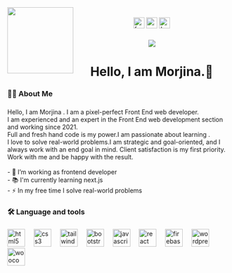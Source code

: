 <img align="left" height="150" src="https://media.licdn.com/dms/image/D5603AQHxRCcVNWCUKg/profile-displayphoto-shrink_800_800/0/1710560239962?e=2147483647&v=beta&t=wL1Z9j9zuWYGcOcskw_HvmTrhSYBd9FHSIE1jbPCCGw"  />

###

<div align="center">
  <a href="https://www.facebook.com/Hellomorjinaoffecial"><img src="https://img.shields.io/static/v1?message=Facebook&logo=facebook&label=&color=1877F2&logoColor=white&labelColor=&style=for-the-badge" height="25" alt="facebook logo"  /></a>
  <img src="https://img.shields.io/static/v1?message=Gmail&logo=gmail&label=&color=D14836&logoColor=white&labelColor=&style=for-the-badge" height="25" alt="gmail logo"  />
  <img src="https://img.shields.io/static/v1?message=Behance&logo=behance&label=&color=1769ff&logoColor=white&labelColor=&style=for-the-badge" height="25" alt="behance logo"  />
</div>

###

<div align="center">
  <img src="https://visitor-badge.laobi.icu/badge?page_id=Hellomorjina.Hellomorjina&"  />
</div>

###

<h1 align="center">Hello, I am Morjina.👋</h1>

###

<h3 align="left">👩‍💻  About Me</h3>

###

<p align="left">Hello, I am Morjina . I am a pixel-perfect Front End  web developer.<br>I am experienced and an expert in the Front End  web development section and working since 2021. <br>Full and fresh hand code is my power.I am passionate about learning .<br>I love to solve real-world  problems.I am strategic and goal-oriented, and I always work with an end goal in mind. Client satisfaction is my first priority.<br> Work with me and be happy with the result.<br><br>- 🔭 I’m working as  frontend developer<br>- 📚 I'm currently learning  next.js<br>- ⚡ In my free time I solve real-world  problems</p>

###

<h3 align="left">🛠 Language and tools</h3>

###

<div align="left">
  <img src="https://cdn.jsdelivr.net/gh/devicons/devicon/icons/html5/html5-original.svg" height="40" alt="html5 logo"  />
  <img width="12" />
  <img src="https://cdn.jsdelivr.net/gh/devicons/devicon/icons/css3/css3-original.svg" height="40" alt="css3 logo"  />
  <img width="12" />
  <img src="https://cdn.jsdelivr.net/gh/devicons/devicon/icons/tailwindcss/tailwindcss-original-wordmark.svg" height="40" alt="tailwindcss logo"  />
  <img width="12" />
  <img src="https://cdn.jsdelivr.net/gh/devicons/devicon/icons/bootstrap/bootstrap-original.svg" height="40" alt="bootstrap logo"  />
  <img width="12" />
  <img src="https://cdn.jsdelivr.net/gh/devicons/devicon/icons/javascript/javascript-original.svg" height="40" alt="javascript logo"  />
  <img width="12" />
  <img src="https://cdn.jsdelivr.net/gh/devicons/devicon/icons/react/react-original.svg" height="40" alt="react logo"  />
  <img width="12" />
  <img src="https://cdn.jsdelivr.net/gh/devicons/devicon/icons/firebase/firebase-plain.svg" height="40" alt="firebase logo"  />
  <img width="12" />
  <img src="https://cdn.jsdelivr.net/gh/devicons/devicon/icons/wordpress/wordpress-original.svg" height="40" alt="wordpress logo"  />
  <img width="12" />
  <img src="https://cdn.jsdelivr.net/gh/devicons/devicon/icons/woocommerce/woocommerce-original.svg" height="40" alt="woocommerce logo"  />
</div>


